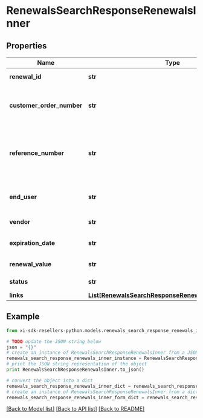 # RenewalsSearchResponseRenewalsInner


## Properties

Name | Type | Description | Notes
------------ | ------------- | ------------- | -------------
**renewal_id** | **str** | Unique renewal ID. | [optional] 
**customer_order_number** | **str** | The reseller&#39;s order number for reference in their system. | [optional] 
**reference_number** | **str** | Renewal reference number. It could be notification id or quote number. | [optional] 
**end_user** | **str** | The company name for the end user/customer. | [optional] 
**vendor** | **str** | The name of the vendor. | [optional] 
**expiration_date** | **str** | Renewal expiration date. | [optional] 
**renewal_value** | **str** | The value of the renewal. | [optional] 
**status** | **str** | The status of the renewal. | [optional] 
**links** | [**List[RenewalsSearchResponseRenewalsInnerLinksInner]**](RenewalsSearchResponseRenewalsInnerLinksInner.md) |  | [optional] 

## Example

```python
from xi-sdk-resellers-python.models.renewals_search_response_renewals_inner import RenewalsSearchResponseRenewalsInner

# TODO update the JSON string below
json = "{}"
# create an instance of RenewalsSearchResponseRenewalsInner from a JSON string
renewals_search_response_renewals_inner_instance = RenewalsSearchResponseRenewalsInner.from_json(json)
# print the JSON string representation of the object
print RenewalsSearchResponseRenewalsInner.to_json()

# convert the object into a dict
renewals_search_response_renewals_inner_dict = renewals_search_response_renewals_inner_instance.to_dict()
# create an instance of RenewalsSearchResponseRenewalsInner from a dict
renewals_search_response_renewals_inner_form_dict = renewals_search_response_renewals_inner.from_dict(renewals_search_response_renewals_inner_dict)
```
[[Back to Model list]](../README.md#documentation-for-models) [[Back to API list]](../README.md#documentation-for-api-endpoints) [[Back to README]](../README.md)


